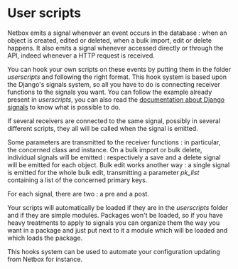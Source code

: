 # User scripts

Netbox emits a signal whenever an event occurs in the database : when an object is created, edited or deleted, when a bulk import, edit or delete happens. It also emits a signal whenever accessed directly or through the API, indeed whenever a HTTP request is received.

You can hook your own scripts on these events by putting them in the folder *userscripts* and following the right format. This hook system is based upon the Django's signals system, so all you have to do is connecting receiver functions to the signals you want. You can follow the example already present in *userscripts*, you can also read the [documentation about Django signals](https://docs.djangoproject.com/en/1.9/topics/signals/) to know what is possible to do.

If several receivers are connected to the same signal, possibly in several different scripts, they all will be called when the signal is emitted.

Some parameters are transmitted to the receiver functions : in particular, the concerned class and instance. On a bulk import or bulk delete, individual signals will be emitted : respectively a save and a delete signal will be emitted for each object. Bulk edit works another way : a single signal is emitted for the whole bulk edit, transmitting a parameter *pk_list* containing a list of the concerned primary keys.

For each signal, there are two : a pre and a post.

Your scripts will automatically be loaded if they are in the *userscripts* folder and if they are simple modules. Packages won't be loaded, so if you have heavy treatments to apply to signals you can organize them the way you want in a package and just put next to it a module which will be loaded and which loads the package.

This hooks system can be used to automate your configuration updating from Netbox for instance.

